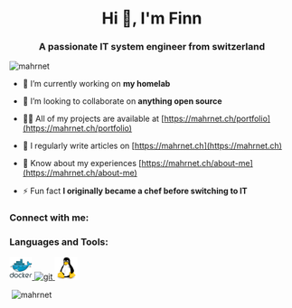 <h1 align="center">Hi 👋, I'm Finn</h1>
<h3 align="center">A passionate IT system engineer from switzerland</h3>

<p align="left"> <img src="https://komarev.com/ghpvc/?username=mahrnet&label=Profile%20views&color=0e75b6&style=flat" alt="mahrnet" /> </p>

- 🔭 I’m currently working on **my homelab**

- 👯 I’m looking to collaborate on **anything open source**

- 👨‍💻 All of my projects are available at [https://mahrnet.ch/portfolio](https://mahrnet.ch/portfolio)

- 📝 I regularly write articles on [https://mahrnet.ch](https://mahrnet.ch)

- 📄 Know about my experiences [https://mahrnet.ch/about-me](https://mahrnet.ch/about-me)

- ⚡ Fun fact **I originally became a chef before switching to IT**

<h3 align="left">Connect with me:</h3>
<p align="left">
</p>

<h3 align="left">Languages and Tools:</h3>
<p align="left"> <a href="https://www.docker.com/" target="_blank" rel="noreferrer"> <img src="https://raw.githubusercontent.com/devicons/devicon/master/icons/docker/docker-original-wordmark.svg" alt="docker" width="40" height="40"/> </a> <a href="https://git-scm.com/" target="_blank" rel="noreferrer"> <img src="https://www.vectorlogo.zone/logos/git-scm/git-scm-icon.svg" alt="git" width="40" height="40"/> </a> <a href="https://www.linux.org/" target="_blank" rel="noreferrer"> <img src="https://raw.githubusercontent.com/devicons/devicon/master/icons/linux/linux-original.svg" alt="linux" width="40" height="40"/> </a> </p>

<p>&nbsp;<img align="center" src="https://github-readme-stats.vercel.app/api?username=mahrnet&show_icons=true&locale=en" alt="mahrnet" /></p>

